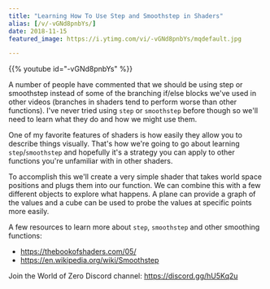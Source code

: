 ```yaml
---
title: "Learning How To Use Step and Smoothstep in Shaders"
alias: [/v/-vGNd8pnbYs/]
date: 2018-11-15
featured_image: https://i.ytimg.com/vi/-vGNd8pnbYs/mqdefault.jpg

---
```


{{% youtube id="-vGNd8pnbYs" %}}

A number of people have commented that we should be using step or smoothstep instead of some of the branching if/else blocks we've used in other videos (branches in shaders tend to perform worse than other functions). I've never tried using `step` or `smoothstep` before though so we'll need to learn what they do and how we might use them.

One of my favorite features of shaders is how easily they allow you to describe things visually. That's how we're going to go about learning `step`/`smoothstep` and hopefully it's a strategy you can apply to other functions you're unfamiliar with in other shaders.

To accomplish this we'll create a very simple shader that takes world space positions and plugs them into our function. We can combine this with a few different objects to explore what happens. A plane can provide a graph of the values and a cube can be used to probe the values at specific points more easily.

A few resources to learn more about `step`, `smoothstep` and other smoothing functions:

- https://thebookofshaders.com/05/
- https://en.wikipedia.org/wiki/Smoothstep

Join the World of Zero Discord channel: https://discord.gg/hU5Kq2u